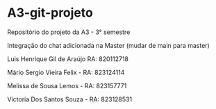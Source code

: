 # A3-git-projeto
Repositório do projeto da A3 - 3° semestre 

Integração do chat adicionada na Master (mudar de main para master)

Luis Henrique Gil de Araújo RA: 820112718

Mário Sergio Vieira Felix - RA: 823124114 

Melissa de Sousa Lemos - RA: 823157771 

Victoria Dos Santos Souza -  RA: 823128531


